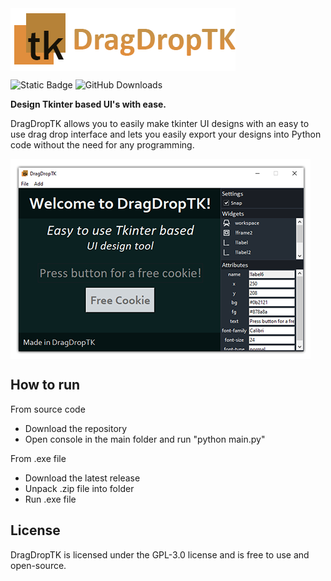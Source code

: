 <img align="center" src="https://github.com/kejjtoli/DragDropTK/blob/main/icons/dragDropLogo.png?raw=true" alt="DragDropTK">

![Static Badge](https://img.shields.io/badge/License-GPL3.0-blue)
![GitHub Downloads](https://img.shields.io/github/downloads/kejjtoli/DragDropTK/total)

**Design Tkinter based UI's with ease.**

DragDropTK allows you to easily make tkinter UI designs with an easy to use drag drop interface and lets you easily export your designs into Python code without the need for any programming.

<img align="center" src="https://github.com/kejjtoli/DragDropTK/blob/main/icons/interfaceExample.png?raw=true" alt="DragDropTK">

## How to run
From source code
- Download the repository
- Open console in the main folder and run "python main.py"

From .exe file
- Download the latest release
- Unpack .zip file into folder
- Run .exe file

## License
DragDropTK is licensed under the GPL-3.0 license and is free to use and open-source.
